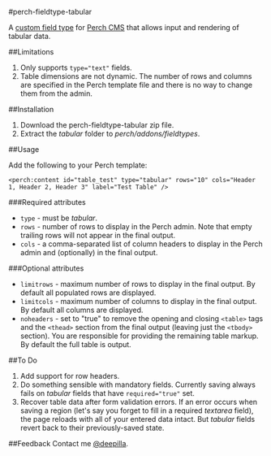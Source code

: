 #perch-fieldtype-tabular

A [custom field type](http://docs.grabaperch.com/api/field-types/ "Perch CMS Documentation: Field Types") for [Perch CMS](http://grabaperch.com/ "Perch - The really little CMS") that allows input and rendering of tabular data.

##Limitations

1. Only supports `type="text"` fields.
2. Table dimensions are not dynamic. The number of rows and columns are specified in the Perch template file and there is no way to change them from the admin.

##Installation

1. Download the perch-fieldtype-tabular zip file.
2. Extract the *tabular* folder to *perch/addons/fieldtypes*.

##Usage

Add the following to your Perch template:

```
<perch:content id="table_test" type="tabular" rows="10" cols="Header 1, Header 2, Header 3" label="Test Table" />
```

###Required attributes

- `type` - must be *tabular*.
- `rows` - number of rows to display in the Perch admin. Note that empty trailing rows will not appear in the final output.
- `cols` - a comma-separated list of column headers to display in the Perch admin and (optionally) in the final output.

###Optional attributes

- `limitrows` - maximum number of rows to display in the final output. By default all populated rows are displayed.
- `limitcols` - maximum number of columns to display in the final output. By default all columns are displayed.
- `noheaders` - set to "true" to remove the opening and closing `<table>` tags and the `<thead>` section from the final output (leaving just the `<tbody>` section). You are responsible for providing the remaining table markup. By default the full table is output.

##To Do

1. Add support for row headers.
2. Do something sensible with mandatory fields. Currently saving always fails on *tabular* fields that have `required="true"` set.
3. Recover table data after form validation errors. If an error occurs when saving a region (let's say you forget to fill in a required *textarea* field), the page reloads with all of your entered data intact. But *tabular* fields revert back to their previously-saved state.

##Feedback
Contact me [@deepilla](https://twitter.com/deepilla).
